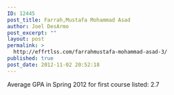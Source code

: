 ```yaml
---
ID: 12445
post_title: Farrah,Mustafa Mohammad Asad
author: Joel DesArmo
post_excerpt: ""
layout: post
permalink: >
  http://effrtlss.com/farrahmustafa-mohammad-asad-3/
published: true
post_date: 2012-11-02 20:52:18
---
```

<p>Average GPA in Spring 2012 for first course listed: 2.7</p>
